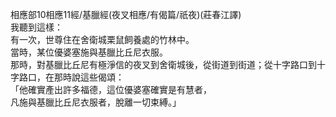 相應部10相應11經/基臘經(夜叉相應/有偈篇/祇夜)(莊春江譯)  
我聽到這樣：  
有一次，世尊住在舍衛城栗鼠飼養處的竹林中。  
當時，某位優婆塞施與基臘比丘尼衣服。  
那時，對基臘比丘尼有極淨信的夜叉到舍衛城後，從街道到街道；從十字路口到十字路口，在那時說這些偈頌：  
「他確實產出許多福德，這位優婆塞確實是有慧者，  
凡施與基臘比丘尼衣服者，脫離一切束縛。」  
  
  

